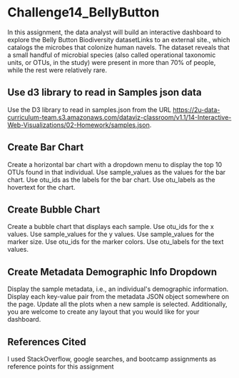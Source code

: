 # Challenge14_BellyButton
In this assignment, the data analyst will build an interactive dashboard to explore the Belly Button Biodiversity datasetLinks to an external site., which catalogs the microbes that colonize human navels.
The dataset reveals that a small handful of microbial species (also called operational taxonomic units, or OTUs, in the study) were present in more than 70% of people, while the rest were relatively rare.

## Use d3 library to read in Samples json data
Use the D3 library to read in samples.json from the URL https://2u-data-curriculum-team.s3.amazonaws.com/dataviz-classroom/v1.1/14-Interactive-Web-Visualizations/02-Homework/samples.json.

## Create Bar Chart
Create a horizontal bar chart with a dropdown menu to display the top 10 OTUs found in that individual.
Use sample_values as the values for the bar chart.
Use otu_ids as the labels for the bar chart.
Use otu_labels as the hovertext for the chart.

## Create Bubble Chart
Create a bubble chart that displays each sample.
Use otu_ids for the x values.
Use sample_values for the y values.
Use sample_values for the marker size.
Use otu_ids for the marker colors.
Use otu_labels for the text values.

## Create Metadata Demographic Info Dropdown
Display the sample metadata, i.e., an individual's demographic information.
Display each key-value pair from the metadata JSON object somewhere on the page.
Update all the plots when a new sample is selected. Additionally, you are welcome to create any layout that you would like for your dashboard. 

## References Cited
I used StackOverflow, google searches, and bootcamp assignments as reference points for this assignment